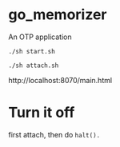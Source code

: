 go_memorizer
=====

An OTP application

`./sh start.sh`

`./sh attach.sh`

http://localhost:8070/main.html



Turn it off
=======

first attach, then do `halt().`